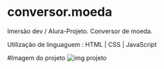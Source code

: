 # conversor.moeda
Imersão dev / Alura-Projeto. Conversor de moeda.


Utilização de linguaguem : HTML | CSS | JavaScript

#Imagem do projeto 
![img projeto](https://user-images.githubusercontent.com/83001019/189087881-b6a54a0d-6203-42cf-9d7e-42ec48934e2a.png)
